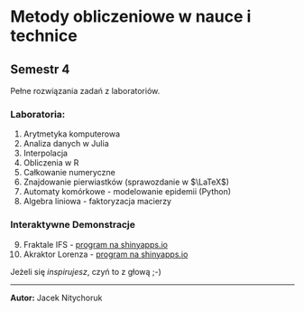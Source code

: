 # Metody obliczeniowe w nauce i technice
## Semestr 4
Pełne rozwiązania zadań z laboratoriów.

### Laboratoria:
1. Arytmetyka komputerowa 
2. Analiza danych w Julia 
3. Interpolacja 
4. Obliczenia w R 
5. Całkowanie numeryczne 
6. Znajdowanie pierwiastków (sprawozdanie w $\LaTeX$)
7. Automaty komórkowe - modelowanie epidemii (Python)
8. Algebra liniowa - faktoryzacja macierzy

### Interaktywne Demonstracje
9. Fraktale IFS - [program na shinyapps.io](https://jck-en.shinyapps.io/IFS_generator/)
10. Akraktor Lorenza - [program na shinyapps.io](https://jck-en.shinyapps.io/lorenz/)

Jeżeli się *inspirujesz*, czyń to z głową ;-)

---
**Autor:** Jacek Nitychoruk 
